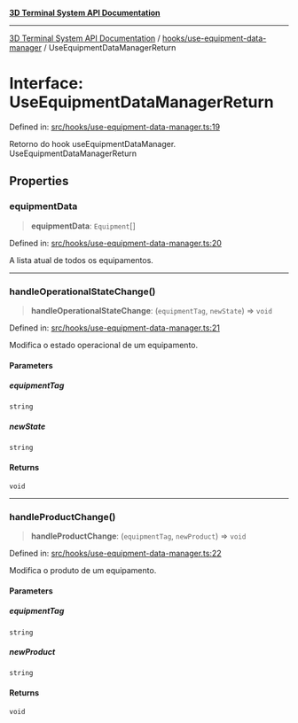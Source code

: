 [**3D Terminal System API Documentation**](../../../README.md)

***

[3D Terminal System API Documentation](../../../README.md) / [hooks/use-equipment-data-manager](../README.md) / UseEquipmentDataManagerReturn

# Interface: UseEquipmentDataManagerReturn

Defined in: [src/hooks/use-equipment-data-manager.ts:19](https://github.com/Dicommunitas/ThreeJS_Terminal_3D2/blob/97ab9f0ae2e42171aa40996aacad796786af9976/src/hooks/use-equipment-data-manager.ts#L19)

Retorno do hook useEquipmentDataManager.
 UseEquipmentDataManagerReturn

## Properties

### equipmentData

> **equipmentData**: `Equipment`[]

Defined in: [src/hooks/use-equipment-data-manager.ts:20](https://github.com/Dicommunitas/ThreeJS_Terminal_3D2/blob/97ab9f0ae2e42171aa40996aacad796786af9976/src/hooks/use-equipment-data-manager.ts#L20)

A lista atual de todos os equipamentos.

***

### handleOperationalStateChange()

> **handleOperationalStateChange**: (`equipmentTag`, `newState`) => `void`

Defined in: [src/hooks/use-equipment-data-manager.ts:21](https://github.com/Dicommunitas/ThreeJS_Terminal_3D2/blob/97ab9f0ae2e42171aa40996aacad796786af9976/src/hooks/use-equipment-data-manager.ts#L21)

Modifica o estado operacional de um equipamento.

#### Parameters

##### equipmentTag

`string`

##### newState

`string`

#### Returns

`void`

***

### handleProductChange()

> **handleProductChange**: (`equipmentTag`, `newProduct`) => `void`

Defined in: [src/hooks/use-equipment-data-manager.ts:22](https://github.com/Dicommunitas/ThreeJS_Terminal_3D2/blob/97ab9f0ae2e42171aa40996aacad796786af9976/src/hooks/use-equipment-data-manager.ts#L22)

Modifica o produto de um equipamento.

#### Parameters

##### equipmentTag

`string`

##### newProduct

`string`

#### Returns

`void`
